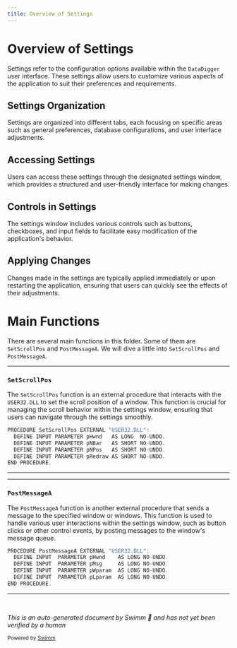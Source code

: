 ```yaml
---
title: Overview of Settings
---
```

# Overview of Settings

Settings refer to the configuration options available within the <SwmToken path="wSettings.w" pos="15:2:2" line-data="{ DataDigger.i }">`DataDigger`</SwmToken> user interface. These settings allow users to customize various aspects of the application to suit their preferences and requirements.

## Settings Organization

Settings are organized into different tabs, each focusing on specific areas such as general preferences, database configurations, and user interface adjustments.

## Accessing Settings

Users can access these settings through the designated settings window, which provides a structured and user-friendly interface for making changes.

## Controls in Settings

The settings window includes various controls such as buttons, checkboxes, and input fields to facilitate easy modification of the application's behavior.

## Applying Changes

Changes made in the settings are typically applied immediately or upon restarting the application, ensuring that users can quickly see the effects of their adjustments.

# Main Functions

There are several main functions in this folder. Some of them are <SwmToken path="wSettings.w" pos="40:2:2" line-data="PROCEDURE SetScrollPos EXTERNAL &quot;USER32.DLL&quot;:">`SetScrollPos`</SwmToken> and <SwmToken path="wSettings.w" pos="47:2:2" line-data="PROCEDURE PostMessageA EXTERNAL &quot;USER32.DLL&quot;:">`PostMessageA`</SwmToken>. We will dive a little into <SwmToken path="wSettings.w" pos="40:2:2" line-data="PROCEDURE SetScrollPos EXTERNAL &quot;USER32.DLL&quot;:">`SetScrollPos`</SwmToken> and <SwmToken path="wSettings.w" pos="47:2:2" line-data="PROCEDURE PostMessageA EXTERNAL &quot;USER32.DLL&quot;:">`PostMessageA`</SwmToken>.

<SwmSnippet path="/wSettings.w" line="40">

---

### <SwmToken path="wSettings.w" pos="40:2:2" line-data="PROCEDURE SetScrollPos EXTERNAL &quot;USER32.DLL&quot;:">`SetScrollPos`</SwmToken>

The <SwmToken path="wSettings.w" pos="40:2:2" line-data="PROCEDURE SetScrollPos EXTERNAL &quot;USER32.DLL&quot;:">`SetScrollPos`</SwmToken> function is an external procedure that interacts with the <SwmToken path="wSettings.w" pos="40:7:9" line-data="PROCEDURE SetScrollPos EXTERNAL &quot;USER32.DLL&quot;:">`USER32.DLL`</SwmToken> to set the scroll position of a window. This function is crucial for managing the scroll behavior within the settings window, ensuring that users can navigate through the settings smoothly.

```c
PROCEDURE SetScrollPos EXTERNAL "USER32.DLL":
  DEFINE INPUT PARAMETER pHwnd   AS LONG  NO-UNDO.
  DEFINE INPUT PARAMETER pNBar   AS SHORT NO-UNDO.
  DEFINE INPUT PARAMETER pNPos   AS SHORT NO-UNDO.
  DEFINE INPUT PARAMETER pRedraw AS SHORT NO-UNDO.
END PROCEDURE.
```

---

</SwmSnippet>

<SwmSnippet path="/wSettings.w" line="47">

---

### <SwmToken path="wSettings.w" pos="47:2:2" line-data="PROCEDURE PostMessageA EXTERNAL &quot;USER32.DLL&quot;:">`PostMessageA`</SwmToken>

The <SwmToken path="wSettings.w" pos="47:2:2" line-data="PROCEDURE PostMessageA EXTERNAL &quot;USER32.DLL&quot;:">`PostMessageA`</SwmToken> function is another external procedure that sends a message to the specified window or windows. This function is used to handle various user interactions within the settings window, such as button clicks or other control events, by posting messages to the window's message queue.

```c
PROCEDURE PostMessageA EXTERNAL "USER32.DLL":
  DEFINE INPUT  PARAMETER pHwnd    AS LONG NO-UNDO.
  DEFINE INPUT  PARAMETER pMsg     AS LONG NO-UNDO.
  DEFINE INPUT  PARAMETER pWparam  AS LONG NO-UNDO.
  DEFINE INPUT  PARAMETER pLparam  AS LONG NO-UNDO.
END PROCEDURE.
```

---

</SwmSnippet>

&nbsp;

*This is an auto-generated document by Swimm 🌊 and has not yet been verified by a human*

<SwmMeta version="3.0.0" repo-id="Z2l0aHViJTNBJTNBRGF0YURpZ2dlciUzQSUzQVBBUFA5Mg==" repo-name="DataDigger"><sup>Powered by [Swimm](/)</sup></SwmMeta>
